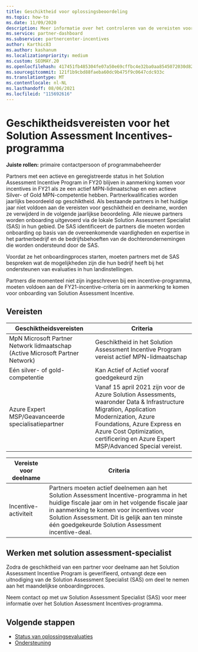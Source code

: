 ```yaml
---
title: Geschiktheid voor oplossingsbeoordeling
ms.topic: how-to
ms.date: 11/09/2020
description: Meer informatie over het controleren van de vereisten voor geschiktheid voor deelname aan Solution Assessment Incentives Programma.
ms.service: partner-dashboard
ms.subservice: partnercenter-incentives
author: Karthic83
ms.author: kashanum
ms.localizationpriority: medium
ms.custom: SEOMAY.20
ms.openlocfilehash: 417451fb485304fe07a50e69cffbc4e32ba0aa8545072030d823ba75b66c67ee
ms.sourcegitcommit: 121f1b9cbd88faeba60dc9b475f9c0647cdc933c
ms.translationtype: MT
ms.contentlocale: nl-NL
ms.lasthandoff: 08/06/2021
ms.locfileid: "115692616"
---
```

# <a name="eligibility-requirements-for-the-solution-assessment-incentives-program"></a>Geschiktheidsvereisten voor het Solution Assessment Incentives-programma

**Juiste rollen:** primaire contactpersoon of programmabeheerder

Partners met een actieve en geregistreerde status in het Solution Assessment Incentive Program in FY20 blijven in aanmerking komen voor incentives in FY21 als ze een actief MPN-lidmaatschap en een actieve Silver- of Gold MPN-competentie hebben. Partnerkwalificaties worden jaarlijks beoordeeld op geschiktheid. Als bestaande partners in het huidige jaar niet voldoen aan de vereisten voor geschiktheid en deelname, worden ze verwijderd in de volgende jaarlijkse beoordeling. Alle nieuwe partners worden onboarding uitgevoerd via de lokale Solution Assessment Specialist (SAS) in hun gebied. De SAS identificeert de partners die moeten worden onboarding op basis van de overeenkomende vaardigheden en expertise in het partnerbedrijf en de bedrijfsbehoeften van de dochterondernemingen die worden ondersteund door de SAS.

Voordat ze het onboardingproces starten, moeten partners met de SAS bespreken wat de mogelijkheden zijn die hun bedrijf heeft bij het ondersteunen van evaluaties in hun landinstellingen.

Partners die momenteel niet zijn ingeschreven bij een incentive-programma, moeten voldoen aan de FY21-incentive-criteria om in aanmerking te komen voor onboarding van Solution Assessment Incentive.

## <a name="requirements"></a>Vereisten

|**Geschiktheidsvereisten**|**Criteria**|
|-----------------------|------------------|
|MpN Microsoft Partner Network lidmaatschap (Active Microsoft Partner Network)|Geschiktheid in het Solution Assessment Incentive Program vereist actief MPN-lidmaatschap|
|Eén silver- of gold-competentie|Kan Actief of Actief vooraf goedgekeurd zijn|
|Azure Expert MSP/Geavanceerde specialisatiepartner|Vanaf 15 april 2021 zijn voor de Azure Solution Assessments, waaronder Data & Infrastructure Migration, Application Modernization, Azure Foundations, Azure Express en Azure Cost Optimization, certificering en Azure Expert MSP/Advanced Special vereist.|

|**Vereiste voor deelname**|**Criteria**|
|-------------------------|-------------------------------------|
|Incentive-activiteit|Partners moeten actief deelnemen aan het Solution Assessment Incentive-programma in het huidige fiscale jaar om in het volgende fiscale jaar in aanmerking te komen voor incentives voor Solution Assessment. Dit is gelijk aan ten minste één goedgekeurde Solution Assessment incentive-deal.|

## <a name="work-with-solution-assessment-specialist"></a>Werken met solution assessment-specialist

Zodra de geschiktheid van een partner voor deelname aan het Solution Assessment Incentive Program is geverifieerd, ontvangt deze een uitnodiging van de Solution Assessment Specialist (SAS) om deel te nemen aan het maandelijkse onboardingproces.

Neem contact op met uw Solution Assessment Specialist (SAS) voor meer informatie over het Solution Assessment Incentives-programma.

## <a name="next-steps"></a>Volgende stappen

- [Status van oplossingsevaluaties](chip-solution-assessment.md)
- [Ondersteuning](report-problems-with-partner-center.md)









